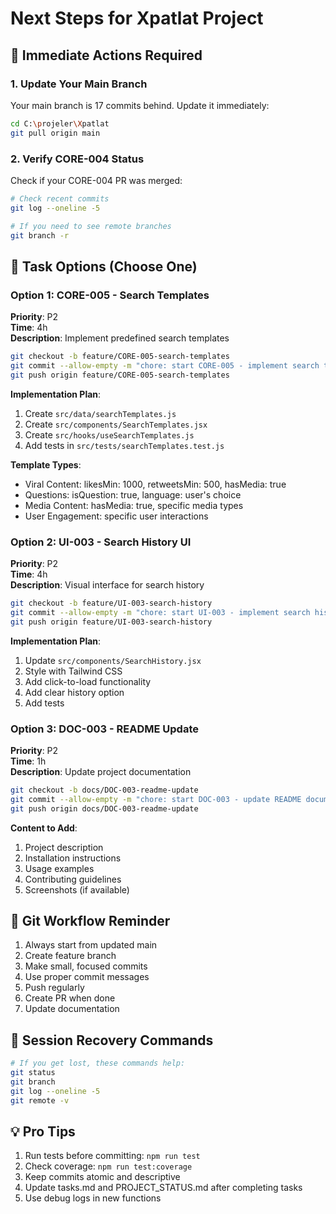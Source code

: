 # Next Steps for Xpatlat Project

## 🚨 Immediate Actions Required

### 1. Update Your Main Branch
Your main branch is 17 commits behind. Update it immediately:

```bash
cd C:\projeler\Xpatlat
git pull origin main
```

### 2. Verify CORE-004 Status
Check if your CORE-004 PR was merged:

```bash
# Check recent commits
git log --oneline -5

# If you need to see remote branches
git branch -r
```

## 🎯 Task Options (Choose One)

### Option 1: CORE-005 - Search Templates
**Priority**: P2  
**Time**: 4h  
**Description**: Implement predefined search templates

```bash
git checkout -b feature/CORE-005-search-templates
git commit --allow-empty -m "chore: start CORE-005 - implement search templates"
git push origin feature/CORE-005-search-templates
```

**Implementation Plan**:
1. Create `src/data/searchTemplates.js`
2. Create `src/components/SearchTemplates.jsx`
3. Create `src/hooks/useSearchTemplates.js`
4. Add tests in `src/tests/searchTemplates.test.js`

**Template Types**:
- Viral Content: likesMin: 1000, retweetsMin: 500, hasMedia: true
- Questions: isQuestion: true, language: user's choice
- Media Content: hasMedia: true, specific media types
- User Engagement: specific user interactions

### Option 2: UI-003 - Search History UI
**Priority**: P2  
**Time**: 4h  
**Description**: Visual interface for search history

```bash
git checkout -b feature/UI-003-search-history
git commit --allow-empty -m "chore: start UI-003 - implement search history UI"
git push origin feature/UI-003-search-history
```

**Implementation Plan**:
1. Update `src/components/SearchHistory.jsx`
2. Style with Tailwind CSS
3. Add click-to-load functionality
4. Add clear history option
5. Add tests

### Option 3: DOC-003 - README Update
**Priority**: P2  
**Time**: 1h  
**Description**: Update project documentation

```bash
git checkout -b docs/DOC-003-readme-update
git commit --allow-empty -m "chore: start DOC-003 - update README documentation"
git push origin docs/DOC-003-readme-update
```

**Content to Add**:
1. Project description
2. Installation instructions
3. Usage examples
4. Contributing guidelines
5. Screenshots (if available)

## 📝 Git Workflow Reminder

1. Always start from updated main
2. Create feature branch
3. Make small, focused commits
4. Use proper commit messages
5. Push regularly
6. Create PR when done
7. Update documentation

## 🔄 Session Recovery Commands

```bash
# If you get lost, these commands help:
git status
git branch
git log --oneline -5
git remote -v
```

## 💡 Pro Tips

1. Run tests before committing: `npm run test`
2. Check coverage: `npm run test:coverage`
3. Keep commits atomic and descriptive
4. Update tasks.md and PROJECT_STATUS.md after completing tasks
5. Use debug logs in new functions
